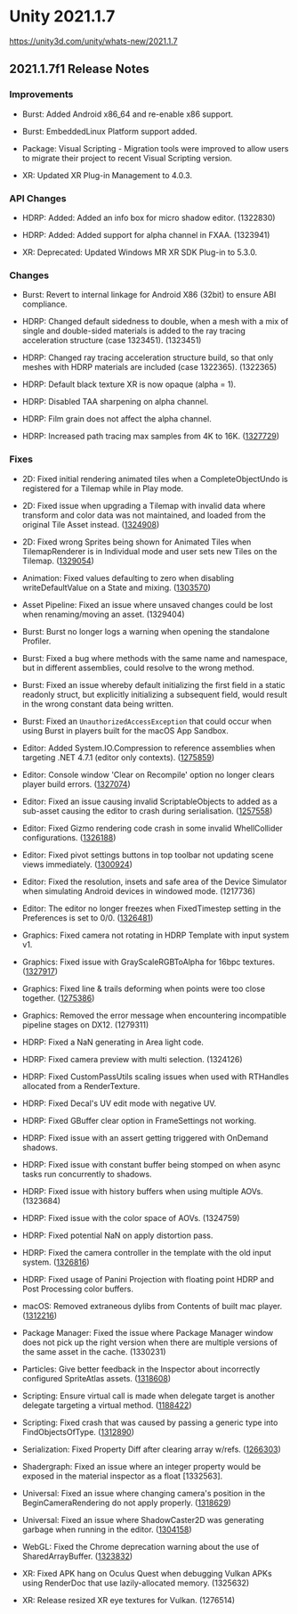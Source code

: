 # Unity 2021.1.7
https://unity3d.com/unity/whats-new/2021.1.7

## 2021.1.7f1 Release Notes


### Improvements
<ul>
<li><p>Burst: Added Android x86_64 and re-enable x86 support.</p></li>
<li><p>Burst: EmbeddedLinux Platform support added.</p></li>
<li><p>Package: Visual Scripting - Migration tools were improved to allow users to migrate their project to recent Visual Scripting version.</p></li>
<li><p>XR: Updated XR Plug-in Management to 4.0.3.</p></li>
</ul>

### API Changes
<ul>
<li><p>HDRP: Added: Added an info box for micro shadow editor. (1322830)</p></li>
<li><p>HDRP: Added: Added support for alpha channel in FXAA. (1323941)</p></li>
<li><p>XR: Deprecated: Updated Windows MR XR SDK Plug-in to 5.3.0.</p></li>
</ul>

### Changes
<ul>
<li><p>Burst: Revert to internal linkage for Android X86 (32bit) to ensure ABI compliance.</p></li>
<li><p>HDRP: Changed default sidedness to double, when a mesh with a mix of single and double-sided materials is added to the ray tracing acceleration structure (case 1323451). (1323451)</p></li>
<li><p>HDRP: Changed ray tracing acceleration structure build, so that only meshes with HDRP materials are included (case 1322365). (1322365)</p></li>
<li><p>HDRP: Default black texture XR is now opaque (alpha = 1).</p></li>
<li><p>HDRP: Disabled TAA sharpening on alpha channel.</p></li>
<li><p>HDRP: Film grain does not affect the alpha channel.</p></li>
<li><p>HDRP: Increased path tracing max samples from 4K to 16K. (<a href="https://issuetracker.unity3d.com/issues/hdrp-pathtracer-pathtracer-max-sample-should-be-higher-than-4096">1327729</a>)</p></li>
</ul>

### Fixes
<ul>
<li><p>2D: Fixed initial rendering animated tiles when a CompleteObjectUndo is registered for a Tilemap while in Play mode.</p></li>
<li><p>2D: Fixed issue when upgrading a Tilemap with invalid data where transform and color data was not maintained, and loaded from the original Tile Asset instead. (<a href="https://issuetracker.unity3d.com/issues/tiles-will-reset-back-from-rotated-slash-flipped-states-after-a-unity-update-when-the-tilemap-component-is-enabled">1324908</a>)</p></li>
<li><p>2D: Fixed wrong Sprites being shown for Animated Tiles when TilemapRenderer is in Individual mode and user sets new Tiles on the Tilemap. (<a href="https://issuetracker.unity3d.com/issues/2d-animated-tile-rendering-glitch-in-animated-tile-chunk-in-individual-mode">1329054</a>)</p></li>
<li><p>Animation: Fixed values defaulting to zero when disabling writeDefaultValue on a State and mixing. (<a href="https://issuetracker.unity3d.com/issues/weight-of-all-rigs-reset-to-0-when-there-are-more-than-one-animation-layers">1303570</a>)</p></li>
<li><p>Asset Pipeline: Fixed an issue where unsaved changes could be lost when renaming/moving an asset. (1329404)</p></li>
<li><p>Burst: Burst no longer logs a warning when opening the standalone Profiler.</p></li>
<li><p>Burst: Fixed a bug where methods with the same name and namespace, but in different assemblies, could resolve to the wrong method.</p></li>
<li><p>Burst: Fixed an issue whereby default initializing the first field in a static readonly struct, but explicitly initializing a subsequent field, would result in the wrong constant data being written.</p></li>
<li><p>Burst: Fixed an <code>UnauthorizedAccessException</code> that could occur when using Burst in players built for the macOS App Sandbox.</p></li>
<li><p>Editor: Added System.IO.Compression to reference assemblies when targeting .NET 4.7.1 (editor only contexts). (<a href="https://issuetracker.unity3d.com/issues/console-errors-are-thrown-when-using-system-dot-io-dot-compression-in-the-editor-folder">1275859</a>)</p></li>
<li><p>Editor: Console window 'Clear on Recompile' option no longer clears player build errors. (<a href="https://issuetracker.unity3d.com/issues/regression-no-error-in-console-when-failed-to-build-because-of-editor-scripts-not-in-editor-folder">1327074</a>)</p></li>
<li><p>Editor: Fixed an issue causing invalid ScriptableObjects to added as a sub-asset causing the editor to crash during serialisation. (<a href="https://issuetracker.unity3d.com/issues/editor-crashes-when-applying-changes-to-custom-scriptedimporter-asset">1257558</a>)</p></li>
<li><p>Editor: Fixed Gizmo rendering code crash in some invalid WhellCollider configurations. (<a href="https://issuetracker.unity3d.com/issues/macos-crash-on-platform-memmove$variant$nehalem-when-setting-old-prefabs-scale-to-0">1326188</a>)</p></li>
<li><p>Editor: Fixed pivot settings buttons in top toolbar not updating scene views immediately. (<a href="https://issuetracker.unity3d.com/issues/imgui-toggle-tool-handle-rotation-changes-only-get-reflected-when-mouse-hovered-over-an-object-in-the-scene-view">1300924</a>)</p></li>
<li><p>Editor: Fixed the resolution, insets and safe area of the Device Simulator when simulating Android devices in windowed mode. (1217736)</p></li>
<li><p>Editor: The editor no longer freezes when FixedTimestep setting in the Preferences is set to 0/0. (<a href="https://issuetracker.unity3d.com/issues/editor-freezes-when-fixedtimestep-value-in-the-preferences-is-set-to-0-slash-0">1326481</a>)</p></li>
<li><p>Graphics: Fixed camera not rotating in HDRP Template with input system v1.</p></li>
<li><p>Graphics: Fixed issue with GrayScaleRGBToAlpha for 16bpc textures. (<a href="https://issuetracker.unity3d.com/issues/alpha-from-grayscale-doesnt-work-when-the-source-texture-is-a-16-bit-per-channel-png-file">1327917</a>)</p></li>
<li><p>Graphics: Fixed line &amp; trails deforming when points were too close together. (<a href="https://issuetracker.unity3d.com/issues/particle-system-particle-trail-from-the-trails-module-deforms-and-twists-when-the-gameobject-holding-it-stutters-in-place">1275386</a>)</p></li>
<li><p>Graphics: Removed the error message when encountering incompatible pipeline stages on DX12. (1279311)</p></li>
<li><p>HDRP: Fixed a NaN generating in Area light code.</p></li>
<li><p>HDRP: Fixed camera preview with multi selection. (1324126)</p></li>
<li><p>HDRP: Fixed CustomPassUtils scaling issues when used with RTHandles allocated from a RenderTexture.</p></li>
<li><p>HDRP: Fixed Decal's UV edit mode with negative UV.</p></li>
<li><p>HDRP: Fixed GBuffer clear option in FrameSettings not working.</p></li>
<li><p>HDRP: Fixed issue with an assert getting triggered with OnDemand shadows.</p></li>
<li><p>HDRP: Fixed issue with constant buffer being stomped on when async tasks run concurrently to shadows.</p></li>
<li><p>HDRP: Fixed issue with history buffers when using multiple AOVs. (1323684)</p></li>
<li><p>HDRP: Fixed issue with the color space of AOVs. (1324759)</p></li>
<li><p>HDRP: Fixed potential NaN on apply distortion pass.</p></li>
<li><p>HDRP: Fixed the camera controller in the template with the old input system. (<a href="https://issuetracker.unity3d.com/issues/the-camera-doesnt-rotate-in-hdrp-template-with-the-simplecameracontroller-dot-cs-script">1326816</a>)</p></li>
<li><p>HDRP: Fixed usage of Panini Projection with floating point HDRP and Post Processing color buffers.</p></li>
<li><p>macOS: Removed extraneous dylibs from Contents of built mac player. (<a href="https://issuetracker.unity3d.com/issues/macos-il2cpp-redundant-slash-unnecessary-gameassembly-dot-dylib-files-are-included-in-the-standalone-player-when-making-a-build">1312216</a>)</p></li>
<li><p>Package Manager: Fixed the issue where Package Manager window does not pick up the right version when there are multiple versions of the same asset in the cache. (1330231)</p></li>
<li><p>Particles: Give better feedback in the Inspector about incorrectly configured SpriteAtlas assets. (<a href="https://issuetracker.unity3d.com/issues/sprites-the-particle-system-does-not-support-v2-sprite-atlases">1318608</a>)</p></li>
<li><p>Scripting: Ensure virtual call is made when delegate target is another delegate targeting a virtual method. (<a href="https://issuetracker.unity3d.com/issues/delegate-points-to-the-base-method-instead-of-override-when-passing-it-to-a-method-before-adding-it-to-an-event">1188422</a>)</p></li>
<li><p>Scripting: Fixed crash that was caused by passing a generic type into FindObjectsOfType. (<a href="https://issuetracker.unity3d.com/issues/mono-unity-crashes-when-calling-findobjectsoftype-with-a-generic-abstract-class-type-that-derives-from-monobehaviour">1312890</a>)</p></li>
<li><p>Serialization: Fixed Property Diff after clearing array w/refs. (<a href="https://issuetracker.unity3d.com/issues/serializereference-field-from-scriptableobject-loses-value-when-deleting-last-array-item-and-then-pressing-undo">1266303</a>)</p></li>
<li><p>Shadergraph: Fixed an issue where an integer property would be exposed in the material inspector as a float [1332563].</p></li>
<li><p>Universal: Fixed an issue where changing camera's position in the BeginCameraRendering do not apply properly. (<a href="https://issuetracker.unity3d.com/issues/camera-doesnt-move-when-changing-its-position-in-the-begincamerarendering-and-the-endcamerarendering-methods">1318629</a>)</p></li>
<li><p>Universal: Fixed an issue where ShadowCaster2D was generating garbage when running in the editor. (<a href="https://issuetracker.unity3d.com/issues/2d-urp-shadowcaster2d-generates-about-1-dot-8-kb-of-garbage-every-frame-in-the-editor">1304158</a>)</p></li>
<li><p>WebGL: Fixed the Chrome deprecation warning about the use of SharedArrayBuffer. (<a href="https://issuetracker.unity3d.com/issues/webgl-sharedarraybuffer-will-require-cross-origin-isolation-as-of-m91-warning-is-thrown-when-launching-player-on-chrome">1323832</a>)</p></li>
<li><p>XR: Fixed APK hang on Oculus Quest when debugging Vulkan APKs using RenderDoc that use lazily-allocated memory. (1325632)</p></li>
<li><p>XR: Release resized XR eye textures for Vulkan. (1276514)</p></li>
</ul>
